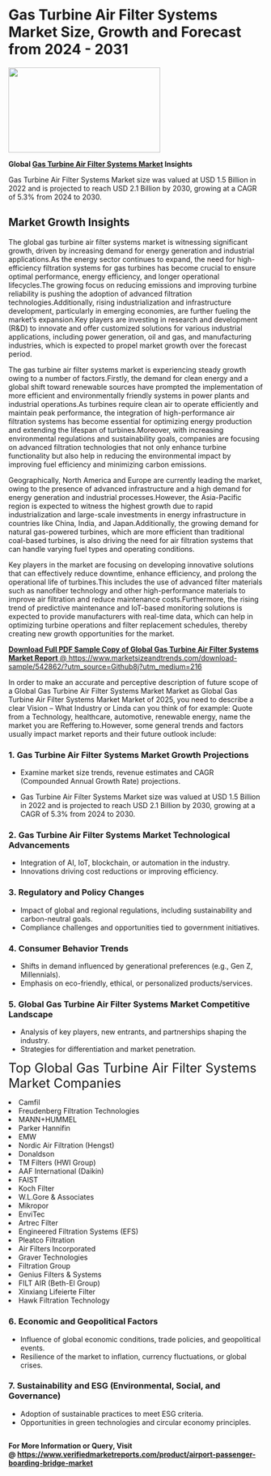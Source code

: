<H1>Gas Turbine Air Filter Systems Market Size, Growth and Forecast from 2024 - 2031</H1><img class="aligncenter size-medium wp-image-584254" src="https://thirdeyenews.in/wp-content/uploads/2024/09/Global-Market-Research-300x168.jpeg" alt="" width="300" height="168" /><p><strong>Global&nbsp;<a href="https://www.marketsizeandtrends.com/download-sample/542862/?utm_source=Github8j?utm_medium=216">Gas Turbine Air Filter Systems Market</a> Insights</strong></p><p>Gas Turbine Air Filter Systems Market size was valued at USD 1.5 Billion in 2022 and is projected to reach USD 2.1 Billion by 2030, growing at a CAGR of 5.3% from 2024 to 2030.</p><p><h2>Market Growth Insights</h2> <p>The global gas turbine air filter systems market is witnessing significant growth, driven by increasing demand for energy generation and industrial applications.As the energy sector continues to expand, the need for high-efficiency filtration systems for gas turbines has become crucial to ensure optimal performance, energy efficiency, and longer operational lifecycles.The growing focus on reducing emissions and improving turbine reliability is pushing the adoption of advanced filtration technologies.Additionally, rising industrialization and infrastructure development, particularly in emerging economies, are further fueling the market’s expansion.Key players are investing in research and development (R&D) to innovate and offer customized solutions for various industrial applications, including power generation, oil and gas, and manufacturing industries, which is expected to propel market growth over the forecast period.</p> <p><a href="#"></a></p> <p>The gas turbine air filter systems market is experiencing steady growth owing to a number of factors.Firstly, the demand for clean energy and a global shift toward renewable sources have prompted the implementation of more efficient and environmentally friendly systems in power plants and industrial operations.As turbines require clean air to operate efficiently and maintain peak performance, the integration of high-performance air filtration systems has become essential for optimizing energy production and extending the lifespan of turbines.Moreover, with increasing environmental regulations and sustainability goals, companies are focusing on advanced filtration technologies that not only enhance turbine functionality but also help in reducing the environmental impact by improving fuel efficiency and minimizing carbon emissions.</p> <p>Geographically, North America and Europe are currently leading the market, owing to the presence of advanced infrastructure and a high demand for energy generation and industrial processes.However, the Asia-Pacific region is expected to witness the highest growth due to rapid industrialization and large-scale investments in energy infrastructure in countries like China, India, and Japan.Additionally, the growing demand for natural gas-powered turbines, which are more efficient than traditional coal-based turbines, is also driving the need for air filtration systems that can handle varying fuel types and operating conditions.</p> <p>Key players in the market are focusing on developing innovative solutions that can effectively reduce downtime, enhance efficiency, and prolong the operational life of turbines.This includes the use of advanced filter materials such as nanofiber technology and other high-performance materials to improve air filtration and reduce maintenance costs.Furthermore, the rising trend of predictive maintenance and IoT-based monitoring solutions is expected to provide manufacturers with real-time data, which can help in optimizing turbine operations and filter replacement schedules, thereby creating new growth opportunities for the market.</p> <p><a href="#"></p><p><span class=""><strong>Download Full PDF Sample Copy of Global Gas Turbine Air Filter Systems Market Report</strong> @ <a href="https://www.marketsizeandtrends.com/download-sample/542862/?utm_source=Github8j?utm_medium=216" target="_blank">https://www.marketsizeandtrends.com/download-sample/542862/?utm_source=Github8j?utm_medium=216</a></span></p><p>In order to make an accurate and perceptive description of future scope of a Global&nbsp;Gas Turbine Air Filter Systems Market Market as Global&nbsp;Gas Turbine Air Filter Systems Market Market of 2025, you need to describe a clear Vision &ndash; What Industry or Linda can you think of for example: Quote from a Technology, healthcare, automotive, renewable energy, name the market you are Reffering to.However, some general trends and factors usually impact market reports and their future outlook include:</p><h3>1.&nbsp;<strong>Gas Turbine Air Filter Systems Market Growth Projections</strong></h3><ul><li>Examine market size trends, revenue estimates and CAGR (Compounded Annual Growth Rate) projections.</li><li><p>Gas Turbine Air Filter Systems Market size was valued at USD 1.5 Billion in 2022 and is projected to reach USD 2.1 Billion by 2030, growing at a CAGR of 5.3% from 2024 to 2030.</p></li></ul><h3>2.&nbsp;<strong>Gas Turbine Air Filter Systems Market Technological Advancements</strong></h3><ul><li>Integration of AI, IoT, blockchain, or automation in the industry.</li><li>Innovations driving cost reductions or improving efficiency.</li></ul><h3>3.&nbsp;<strong>Regulatory and Policy Changes</strong></h3><ul><li>Impact of global and regional regulations, including sustainability and carbon-neutral goals.</li><li>Compliance challenges and opportunities tied to government initiatives.</li></ul><h3>4.&nbsp;<strong>Consumer Behavior Trends</strong></h3><ul><li>Shifts in demand influenced by generational preferences (e.g., Gen Z, Millennials).</li><li>Emphasis on eco-friendly, ethical, or personalized products/services.</li></ul><h3>5.&nbsp;<strong>Global Gas Turbine Air Filter Systems Market Competitive Landscape</strong></h3><ul><li>Analysis of key players, new entrants, and partnerships shaping the industry.</li><li>Strategies for differentiation and market penetration.</li></ul><p data-pm-slice="1 1 []"><span style="color: inherit; font-family: inherit; font-size: 25px;">Top Global Gas Turbine Air Filter Systems Market Companies</span></p><div class="" data-test-id=""><p><li>Camfil</li><li> Freudenberg Filtration Technologies</li><li> MANN+HUMMEL</li><li> Parker Hannifin</li><li> EMW</li><li> Nordic Air Filtration (Hengst)</li><li> Donaldson</li><li> TM Filters (HWI Group)</li><li> AAF International (Daikin)</li><li> FAIST</li><li> Koch Filter</li><li> W.L.Gore & Associates</li><li> Mikropor</li><li> EnviTec</li><li> Artrec Filter</li><li> Engineered Filtration Systems (EFS)</li><li> Pleatco Filtration</li><li> Air Filters Incorporated</li><li> Graver Technologies</li><li> Filtration Group</li><li> Genius Filters & Systems</li><li> FILT AIR (Beth-El Group)</li><li> Xinxiang Lifeierte Filter</li><li> Hawk Filtration Technology</li></p></div><h3>6.&nbsp;<strong>Economic and Geopolitical Factors</strong></h3><ul><li>Influence of global economic conditions, trade policies, and geopolitical events.</li><li>Resilience of the market to inflation, currency fluctuations, or global crises.</li></ul><h3>7.&nbsp;<strong>Sustainability and ESG (Environmental, Social, and Governance)</strong></h3><ul><li>Adoption of sustainable practices to meet ESG criteria.</li><li>Opportunities in green technologies and circular economy principles.</li></ul><h2><strong style="font-size: 14px;">For More Information or Query, Visit @&nbsp;</strong><a style="background-color: #ffffff; font-size: 14px;" href="https://www.marketsizeandtrends.com/report/gas-turbine-air-filter-systems-market/" target="_blank">https://www.verifiedmarketreports.com/product/airport-passenger-boarding-bridge-market</a></h2>